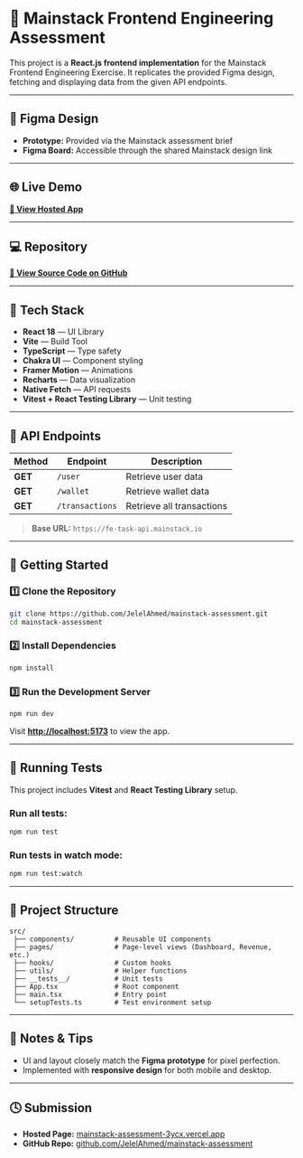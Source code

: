 # 🌟 Mainstack Frontend Engineering Assessment

This project is a **React.js frontend implementation** for the Mainstack Frontend Engineering Exercise.
It replicates the provided Figma design, fetching and displaying data from the given API endpoints.

---

## 🎨 Figma Design

- **Prototype:** Provided via the Mainstack assessment brief
- **Figma Board:** Accessible through the shared Mainstack design link

---

## 🌐 Live Demo

**[🚀 View Hosted App](https://mainstack-assessment-3ycx.vercel.app/revenue)**

---

## 💻 Repository

**[📂 View Source Code on GitHub](https://github.com/JelelAhmed/mainstack-assessment)**

---

## 🧩 Tech Stack

- **React 18** — UI Library
- **Vite** — Build Tool
- **TypeScript** — Type safety
- **Chakra UI** — Component styling
- **Framer Motion** — Animations
- **Recharts** — Data visualization
- **Native Fetch** — API requests
- **Vitest + React Testing Library** — Unit testing

---

## 🧪 API Endpoints

| Method  | Endpoint        | Description               |
| ------- | --------------- | ------------------------- |
| **GET** | `/user`         | Retrieve user data        |
| **GET** | `/wallet`       | Retrieve wallet data      |
| **GET** | `/transactions` | Retrieve all transactions |

> **Base URL:** `https://fe-task-api.mainstack.io`

---

## 🚀 Getting Started

### 1️⃣ Clone the Repository

```bash
git clone https://github.com/JelelAhmed/mainstack-assessment.git
cd mainstack-assessment
```

### 2️⃣ Install Dependencies

```bash
npm install
```

### 3️⃣ Run the Development Server

```bash
npm run dev
```

Visit **[http://localhost:5173](http://localhost:5173)** to view the app.

---

## 🧪 Running Tests

This project includes **Vitest** and **React Testing Library** setup.

### Run all tests:

```bash
npm run test
```

### Run tests in watch mode:

```bash
npm run test:watch
```

---

## 📁 Project Structure

```
src/
 ├── components/          # Reusable UI components
 ├── pages/               # Page-level views (Dashboard, Revenue, etc.)
 ├── hooks/               # Custom hooks
 ├── utils/               # Helper functions
 ├── __tests__/           # Unit tests
 ├── App.tsx              # Root component
 ├── main.tsx             # Entry point
 └── setupTests.ts        # Test environment setup
```

---

## 🧠 Notes & Tips

- UI and layout closely match the **Figma prototype** for pixel perfection.
- Implemented with **responsive design** for both mobile and desktop.

---

## 🕓 Submission

- **Hosted Page:** [mainstack-assessment-3ycx.vercel.app](https://mainstack-assessment-3ycx.vercel.app/revenue)
- **GitHub Repo:** [github.com/JelelAhmed/mainstack-assessment](https://github.com/JelelAhmed/mainstack-assessment)
